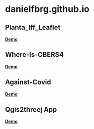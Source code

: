 # danielfbrg.github.io

## Planta_Iff_Leaflet
[**Demo**](https://danielfbrg.github.io/blueprintiff/ "Demo")


## Where-Is-CBERS4
[**Demo**](https://danielfbrg.github.io/cbers04/ "Demo")

## Against-Covid
[**Demo**](https://danielfbrg.github.io/covidmap/ "Demo")

## Qgis2threej App
[**Demo**](https://danielfbrg.github.io/sanamodel/)
